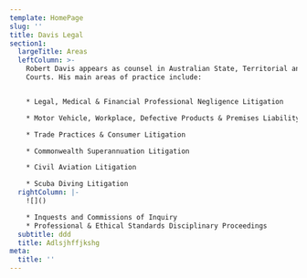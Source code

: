 ```yaml
---
template: HomePage
slug: ''
title: Davis Legal
section1:
  largeTitle: Areas
  leftColumn: >-
    Robert Davis appears as counsel in Australian State, Territorial and Federal
    Courts. His main areas of practice include:


    * Legal, Medical & Financial Professional Negligence Litigation

    * Motor Vehicle, Workplace, Defective Products & Premises Liability

    * Trade Practices & Consumer Litigation

    * Commonwealth Superannuation Litigation

    * Civil Aviation Litigation

    * Scuba Diving Litigation
  rightColumn: |-
    ![]()

    * Inquests and Commissions of Inquiry
    * Professional & Ethical Standards Disciplinary Proceedings
  subtitle: ddd
  title: Adlsjhffjkshg
meta:
  title: ''
---
```


